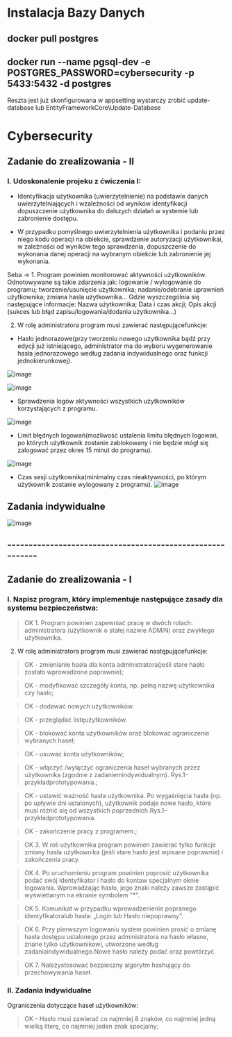 # Instalacja Bazy Danych

## docker pull postgres
## docker run --name pgsql-dev -e POSTGRES_PASSWORD=cybersecurity -p 5433:5432 -d postgres

Reszta jest już skonfigurowana w appsetting wystarczy zrobić update-database lub EntityFrameworkCore\Update-Database
# Cybersecurity

## Zadanie do zrealizowania - II ##

### I. Udoskonalenie projeku z ćwiczenia I: ###

- Identyfikacja użytkownika (uwierzytelnienie) na podstawie danych uwierzytelniających i wzależności od wyników identyfikacji dopuszczenie użytkownika do dalszych działań w systemie lub zabronienie dostępu.

- W przypadku pomyślnego uwierzytelnienia użytkownika i podaniu przez niego kodu operacji   na   obiekcie,   sprawdzenie autoryzacji  użytkownikai,  w  zależności  od wyników tego sprawdzenia,  dopuszczenie  do  wykonania  danej  operacji  na  wybranym obiekcie lub zabronienie jej wykonania.

Seba -> 1. Program  powinien monitorować  aktywności  użytkowników. Odnotowywane są takie zdarzenia jak: logowanie / wylogowanie do programu; tworzenie/usunięcie użytkownika; nadanie/odebranie uprawnień  użytkownika;  zmiana  hasla  użytkownika...  Gdzie wyszczególnia się następujące informacje: Nazwa użytkownika; Data i czas akcji; Opis akcji (sukces lub błąd zapisu/logowania/dodania użytkownika...)

2. W rolę administratora program musi zawierać następującefunkcje:
- Hasło  jednorazowe(przy  tworzeniu  nowego  użytkownika  bądź  przy  edycji  już istniejącego, administrator ma do wyboru wygenerowanie hasła jednorazowego według zadania indywidualnego oraz funkcji jednokierunkowej).

![image](https://user-images.githubusercontent.com/95255764/200166983-ed62b1bc-6ceb-4ea9-9707-fed91dac971a.png)

![image](https://user-images.githubusercontent.com/95255764/200166989-d66289c4-f45e-47e3-89ea-5bedda836e34.png)

- Sprawdzenia   logów   aktywności wszystkich  użytkowników  korzystających  z programu.

![image](https://user-images.githubusercontent.com/95255764/200167002-5fc217d9-6c77-4dc0-9696-a63e674f1842.png)


- Limit  błędnych  logowań(możliwość ustalenia limitu błędnych logowań, po których użytkownik zostanie zablokowany i nie będzie mógł się zalogować przez okres 15 minut do programu).

![image](https://user-images.githubusercontent.com/95255764/200167010-648840f8-3204-4731-920a-117729fa9f14.png)


- Czas sesji użytkownika(minimalny czas nieaktywności, po którym użytkownik zostanie wylogowany z programu).
![image](https://user-images.githubusercontent.com/95255764/200167016-2ea6a80b-0321-432b-b7b0-f10e0be977bb.png)



## Zadania indywidualne ##
![image](https://user-images.githubusercontent.com/95255764/200166753-36e4d1af-0243-4df3-859e-a4d60e327187.png)





## ---------------------------------------------------------- ##

## Zadanie do zrealizowania - I ##

### I. Napisz program, który implementuje następujące zasady dla systemu bezpieczeństwa: ###

> OK 1. Program powinien zapewniać pracę w dwóch rolach: administratora (użytkownik o stałej nazwie ADMIN) oraz zwykłego użytkownika. 

2. W rolę administratora program musi zawierać następującefunkcje:

> OK - zmienianie  hasła dla  konta  administratora(jeśli  stare  hasło  zostało  wprowadzone poprawnie);

> OK - modyfikować szczegóły konta, np. pełną nazwę użytkownika czy hasło;

> OK - dodawać nowych użytkowników.

> OK - przeglądać listęużytkowników.

> OK - blokować konta użytkowników oraz blokować ograniczenie wybranych haseł;

> OK - usuwać konta użytkowników;

> OK - włączyć /wyłączyć  ograniczenia  haseł  wybranych  przez  użytkownika  (zgodnie  z zadaniemindywidualnym). Rys.1–przykładprototypowania.;

> OK - ustawić ważność  hasła  użytkownika.  Po wygaśnięcia  hasła  (np. po  upływie  dni ustalonych),  użytkownik  podaje  nowe  hasło,  które  musi  różnić  się  od  wszystkich poprzednich.Rys.1–przykładprototypowania.

> OK - zakończenie pracy z programem.;

> OK 3. W roli użytkownika program powinien zawierać tylko funkcje zmiany hasła użytkownika (jeśli stare hasło jest wpisane poprawnie) i zakończenia pracy. 

> OK 4. Po uruchomieniu program powinien poprosić użytkownika podać swój identyfikator i hasło do kontaw specjalnym oknie logowania. Wprowadzając hasło, jego znaki należy zawsze zastąpić wyświetlanym na ekranie symbolem ”*”.

> OK 5. Komunikat w przypadku wprowadzenienie popranego identyfikatoralub hasła: „Login lub Hasło niepoprawny”.

> OK 6. Przy  pierwszym  logowaniu  system powinien prosić o zmianę hasła dostępu ustalonego przez  administratora  na  hasło  własne,  znane  tylko  użytkownikowi,  utworzone  według zadaniaindywidualnego.Nowe hasło należy podać oraz powtórzyć.

> OK 7. Należystosować bezpieczny algorytm hashujący do przechowywania haseł.

### II. Zadania indywidualne ###

Ograniczenia dotyczące haseł użytkowników:
 
 > OK  - Hasło musi zawierać co najmniej 8 znaków,  co najmniej jedną wielką literę, co najmniej jeden znak specjalny;

